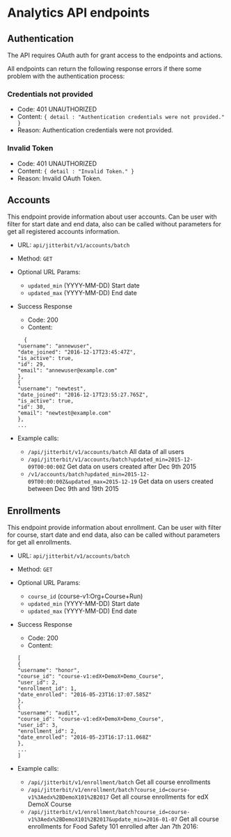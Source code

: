 # Analytics API endpoints

## Authentication
The API requires OAuth auth for grant access to the endpoints and actions.

All endpoints can return the following response errors if there some problem with the authentication process:
### Credentials not provided
* Code: 401 UNAUTHORIZED
* Content: `{ detail : "Authentication credentials were not provided." }`
* Reason: Authentication credentials were not provided.
### Invalid Token
* Code: 401 UNAUTHORIZED
* Content: `{ detail : "Invalid Token." }`
* Reason: Invalid OAuth Token.

## Accounts

This endpoint provide information about user accounts. Can be user with filter for start date and end data, also can be called without parameters for get all registered accounts information.

* URL: `api/jitterbit/v1/accounts/batch`
* Method: `GET`
* Optional URL Params:
	* `updated_min` (YYYY-MM-DD) Start date
	* `updated_max` (YYYY-MM-DD) End date

* Success Response
	* Code: 200
	* Content:
	```
	  {
    "username": "annewuser",
    "date_joined": "2016-12-17T23:45:47Z",
    "is_active": true,
    "id": 29,
    "email": "annewuser@example.com"
  },
  {
    "username": "newtest",
    "date_joined": "2016-12-17T23:55:27.765Z",
    "is_active": true,
    "id": 30,
    "email": "newtest@example.com"
  },
  ...
 	```
* 	Example calls:
	* `/api/jitterbit/v1/accounts/batch` All data of all users
	* `/api/jitterbit/v1/accounts/batch?updated_min=2015-12-09T00:00:00Z` Get data on users created after Dec 9th 2015
	* `/v1/accounts/batch?updated_min=2015-12-09T00:00:00Z&updated_max=2015-12-19` Get data on users created between Dec 9th and 19th 2015

## Enrollments

This endpoint provide information about enrollment. Can be user with filter for course, start date and end data, also can be called without parameters for get all enrollments.

* URL: `api/jitterbit/v1/accounts/batch`
* Method: `GET`
* Optional URL Params:
	* `course_id` (course-v1:Org+Course+Run)
	* `updated_min` (YYYY-MM-DD) Start date
	* `updated_max` (YYYY-MM-DD) End date

* Success Response
	* Code: 200
	* Content:
	```
	[
  {
    "username": "honor",
    "course_id": "course-v1:edX+DemoX+Demo_Course",
    "user_id": 2,
    "enrollment_id": 1,
    "date_enrolled": "2016-05-23T16:17:07.585Z"
  },
  {
    "username": "audit",
    "course_id": "course-v1:edX+DemoX+Demo_Course",
    "user_id": 3,
    "enrollment_id": 2,
    "date_enrolled": "2016-05-23T16:17:11.068Z"
  },
  ...
  ]
	```

* 	Example calls:
	* `/api/jitterbit/v1/enrollment/batch` Get all course enrollments
	* `/api/jitterbit/v1/enrollment/batch?course_id=course-v1%3Aedx%2BDemoX101%2B2017` Get all course enrollments for edX DemoX Course
	* `/api/jitterbit/v1/enrollment/batch?course_id=course-v1%3Aedx%2BDemoX101%2B2017&update_min=2016-01-07` Get all course enrollments for Food Safety 101 enrolled after Jan 7th 2016:
